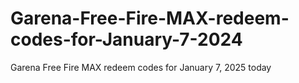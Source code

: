 # Garena-Free-Fire-MAX-redeem-codes-for-January-7-2024
Garena Free Fire MAX redeem codes for January 7, 2025 today
